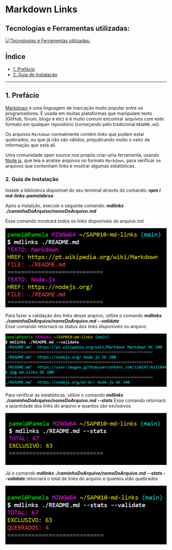 # Markdown Links

## Tecnologias e Ferramentas utilizadas:
[![Tecnologias e Ferramentas utilizadas:](https://skillicons.dev/icons?i=js,github,git,jest,vscode)](https://skillicons.dev)

## Índice

* [1. Prefácio](#1-prefácio)
* [2. Guia de Instalação](#2-guia-de-instalação)



***

## 1. Prefácio

[Markdown](https://pt.wikipedia.org/wiki/Markdown) é uma linguagem de marcação
muito popular entre os programadores. É usada em muitas plataformas que
manipulam texto (GitHub, fórum, blogs e etc) e é muito comum encontrar arquivos
com este formato em qualquer repositório (começando pelo tradicional
`README.md`).

Os arquivos `Markdown` normalmente contém _links_ que podem estar
quebrados, ou que já não são válidos, prejudicando muito o valor da
informação que está ali.

Uma comunidade open source nos propôs criar uma ferramenta, usando
[Node.js](https://nodejs.org/), que leia e analise arquivos no formato
`Markdown`, para verificar os arquivos que contenham links e mostrar algumas
estatísticas.

### 2. Guia de Instalação

Instale a biblioteca disponível do seu terminal através do comando:  _**npm i md-links-pamelabrsa**_

Após a instalção, execute o seguinte comando:
_**mdlinks ./caminhoDoArquivo/nomeDoArquivo.md**_

Esse comando mostrará todos os links disponíveis do arquivo.md

![linksdisponiveis](./img/tipo.png)

Para fazer a validação dos links desse arquivo, utilize o comando _**mdlinks ./caminhoDoArquivo/nomeDoArquivo.md --validate**_  
Esse comando retornará os status dos links disponíveis no arquivo

![validate](./img/validate.png)

Para verificar as estatísticas, utilize o comando _**mdlinks ./caminhoDoArquivo/nomeDoArquivo.md  --stats**_
Esse comando retornará a quantidade dos links do arquivo e quantos são exclusivos

![stats](./img/stats.png)

Já o comando  _**mdlinks ./caminhoDoArquivo/nomeDoArquivo.md  --stats --validate**_  retornará o total de links do arquivo e quantos stão quebrados

![statsvalidate](./img/statsvalidate.png)